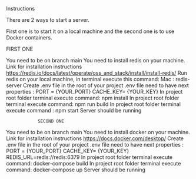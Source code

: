 Instructions

There are  2 ways to start a server. 

First one is to start it on a local machine and the second one is to use Docker containers.

FIRST ONE

You need to be on branch  main
You need to install redis on your machine.
Link for installation instructions 
https://redis.io/docs/latest/operate/oss_and_stack/install/install-redis/
Run redis on your local machine, in terminal execute this command:
Mac :  redis-server
Create .env file in the root of your project 
.env file need to have next properties  :
 PORT = {YOUR_PORT}
 CACHE_KEY= {YOUR_KEY} 
In project root folder terminal execute command: npm install
In project root folder terminal execute command: npm run build
In project root folder terminal execute command : npm start 
Server should be running 


				SECOND ONE
You need to be on branch  main
You need to install docker on your machine.
Link for installation instructions
https://docs.docker.com/desktop/
Create .env file in the root of your project 
.env file need to have next properties  :
PORT = {YOUR_PORT}
CACHE_KEY= {YOUR_KEY} 
REDIS_URL=redis://redis:6379
In project root folder terminal execute command: docker-compose build
In project root folder terminal execute command: docker-compose up
Server should be running 


	
	
 		
	

